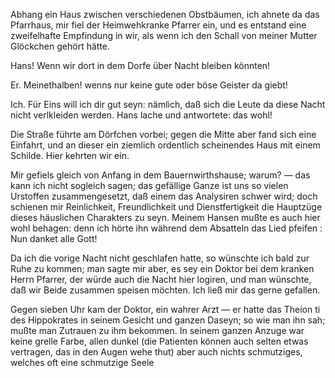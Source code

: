 <a name="105"></a>

Abhang ein Haus zwischen verschiedenen Obstbäumen, ich
ahnete da das Pfarrhaus, mir fiel der Heimwehkranke Pfarrer 
ein, und es entstand eine zweifelhafte Empfindung in
wir, als wenn ich den Schall von meiner Mutter Glöckchen 
gehört hätte.

Hans! Wenn wir dort in dem Dorfe über Nacht bleiben 
könnten!

Er. Meinethalben! wenns nur keine gute oder böse Geister 
da giebt!

Ich. Für Eins will ich dir gut seyn: nämlich, daß
sich die Leute da diese Nacht nicht verlkleiden werden. Hans
lache und antwortete: das wohl!

Die Straße führte am Dörfchen vorbei; gegen die Mitte
aber fand sich eine Einfahrt, und an dieser ein ziemlich
ordentlich scheinendes Haus mit einem Schilde. Hier kehrten 
wir ein.

Mir gefiels gleich von Anfang in dem Bauernwirthshause;
warum? — das kann ich nicht sogleich sagen; das gefällige 
Ganze ist uns so vielen Urstoffen zusammengesetzt, daß
einem das Analysiren schwer wird; doch schienen mir Reinlichkeit,  Freundlichkeit und Dienstfertigkeit die Hauptzüge
dieses häuslichen Charakters zu seyn. Meinem Hansen
mußte es auch hier wohl behagen: denn ich hörte ihn während 
dem Absatteln das Lied pfeifen : Nun danket alle Gott!

Da ich die vorige Nacht nicht geschlafen hatte, so wünschte
ich bald zur Ruhe zu kommen; man sagte mir aber, es
sey ein Doktor bei dem kranken Herrn Pfarrer, der würde 
auch die Nacht hier logiren, und man wünschte, daß wir
Beide zusammen speisen möchten. Ich ließ mir das gerne
gefallen.

Gegen sieben Uhr kam der Doktor, ein wahrer Arzt —
er hatte das Theion ti des Hippokrates in seinem Gesicht
und ganzen Daseyn; so wie man ihn sah; mußte man Zutrauen 
zu ihm bekommen. In seinem ganzen Anzuge war
keine grelle Farbe, allen dunkel (die Patienten können auch
selten etwas vertragen, das in den Augen wehe thut) aber
auch nichts schmutziges, welches oft eine schmutzige Seele

